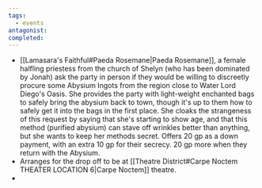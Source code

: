 ```yaml
---
tags:
  - events
antagonist: 
completed:
---
```


- [[Lamasara's Faithful#Paeda Rosemane|Paeda Rosemane]], a female halfling priestess from the church of Shelyn (who has been dominated by Jonah) ask the party in person if they would be willing to discreetly procure some Abysium Ingots from the region close to Water Lord Diego's Oasis. She provides the party with light-weight enchanted bags to safely bring the abysium back to town, though it's up to them how to safely get it into the bags in the first place. She cloaks the strangeness of this request by saying that she's starting to show age, and that this method (purified abysium) can stave off wrinkles better than anything, but she wants to keep her methods secret. Offers 20 gp as a down payment, with an extra 10 gp for their secrecy. 20 gp more when they return with the Abysium. 
- Arranges for the drop off to be at [[Theatre District#Carpe Noctem THEATER LOCATION 6|Carpe Noctem]] theatre.
- <span data-category='red' data-calendar="Calendar of Golarion" data-date='Sarenith-9-4725' data-name='Holy Vapours'></span>